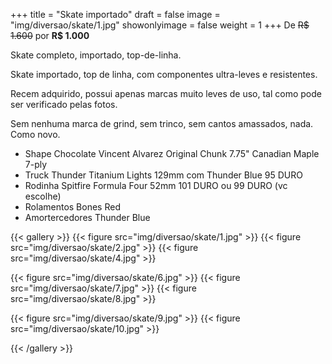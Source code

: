 +++
title = "Skate importado"
draft = false
image = "img/diversao/skate/1.jpg"
showonlyimage = false
weight = 1
+++
De ~~R$ 1.600~~ por **R$ 1.000**

Skate completo, importado, top-de-linha.

<!--more-->

Skate importado, top de linha, com componentes ultra-leves e resistentes. 

Recem adquirido, possui apenas marcas muito leves de uso, tal como pode ser verificado pelas fotos. 

Sem nenhuma marca de grind, sem trinco, sem cantos amassados, nada. Como novo.

- Shape Chocolate Vincent Alvarez Original Chunk 7.75" Canadian Maple 7-ply
- Truck Thunder Titanium Lights 129mm com Thunder Blue 95 DURO
- Rodinha Spitfire Formula Four 52mm 101 DURO ou 99 DURO (vc escolhe)
- Rolamentos Bones Red
- Amortercedores Thunder Blue

{{< gallery >}}
{{< figure src="img/diversao/skate/1.jpg" >}}
{{< figure src="img/diversao/skate/2.jpg" >}}
{{< figure src="img/diversao/skate/4.jpg" >}}

{{< figure src="img/diversao/skate/6.jpg" >}}
{{< figure src="img/diversao/skate/7.jpg" >}}
{{< figure src="img/diversao/skate/8.jpg" >}}

{{< figure src="img/diversao/skate/9.jpg" >}}
{{< figure src="img/diversao/skate/10.jpg" >}}

{{< /gallery >}}